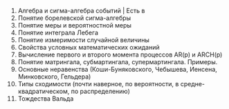 1. Алгебра и сигма-алгебра событий | Есть в
2. Понятие борелевской сигма-алгебры
3. Понятие меры и вероятностной меры
4. Понятие интеграла Лебега
5. Понятие измеримости случайной величины
6. Свойства условных математических ожиданий
7. Вычисление первого и второго момента процесcов AR(p) и ARCH(p)
8. Понятие матрингала, субмартингала, супермартингала. Примеры.
9. Основные неравенства (Коши-Буняковского, Чебышева, Иенсена, Минковского, Гельдера)
10. Типы сходимости (почти наверное, по вероятности, в средне-квадратическом, по
    распределению)
11. Тождества Вальда

